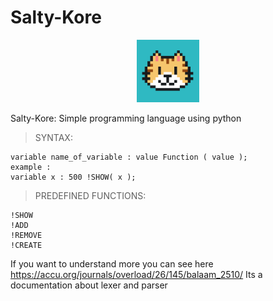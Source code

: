 # Salty-Kore
<p align="center">
  <img src="./src/secret/1.png" style="height: 100px; width:100px;">
</p>

Salty-Kore: Simple programming language using python

>SYNTAX: 
```
variable name_of_variable : value Function ( value );
example :
variable x : 500 !SHOW( x );
```
>PREDEFINED FUNCTIONS:
``` 
!SHOW
!ADD
!REMOVE
!CREATE
```
If you want to understand more you can see here https://accu.org/journals/overload/26/145/balaam_2510/
Its a documentation about lexer and parser 
